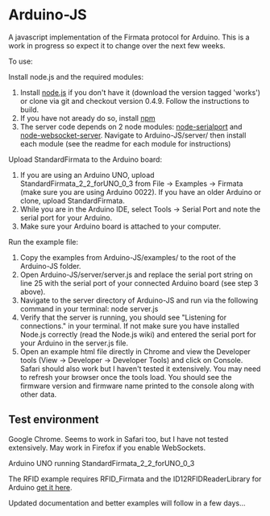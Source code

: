 Arduino-JS
===

A javascript implementation of the Firmata protocol for Arduino. This is a work in progress so expect it to change over the next few weeks.

To use:

Install node.js and the required modules:
1. Install [node.js](http://www.github.com/joyent/node) if you don't have it (download the version tagged 'works') or clone via git and checkout version 0.4.9. Follow the instructions to build.
2. If you have not aready do so, install [npm](http://npmjs.org/) 
3. The server code depends on 2 node modules: [node-serialport](github.com/voodootikigod/node-serialport) and [node-websocket-server](github.com/miksago/node-websocket-server). Navigate to Arduino-JS/server/ then install each module (see the readme for each module for instructions)

Upload StandardFirmata to the Arduino board:
1. If you are using an Arduino UNO, upload StandardFirmata_2_2_forUNO_0_3 from File -> Examples -> Firmata (make sure you are using Arduino 0022). If you have an older Arduino or clone, upload StandardFirmata.
2. While you are in the Arduino IDE, select Tools -> Serial Port and note the serial port for your Arduino.
3. Make sure your Arduino board is attached to your computer.

Run the example file:
1. Copy the examples from Arduino-JS/examples/ to the root of the Arduino-JS folder.
2. Open Arduino-JS/server/server.js and replace the serial port string on line 25 with the serial port of your connected Arduino board (see step 3 above).
3. Navigate to the server directory of Arduino-JS and run via the following command in your terminal: node server.js
4. Verify that the server is running, you should see "Listening for connections." in your terminal. If not make sure you have installed Node.js correctly (read the Node.js wiki) and entered the serial port for your Arduino in the server.js file.
5. Open an example html file directly in Chrome and view the Developer tools (View -> Developer -> Developer Tools) and click on Console. Safari should also work but I haven't tested it extensively. You may need to refresh your browser once the tools load. You should see the firmware version and firmware name printed to the console along with other data.

Test environment
---

Google Chrome. Seems to work in Safari too, but I have not tested extensively. May work in Firefox if you enable WebSockets.

Arduino UNO running StandardFirmata_2_2_forUNO_0_3

The RFID example requires RFID_Firmata and the ID12RFIDReaderLibrary for Arduino [get it here](https://github.com/soundanalogous/ID-12-RFID-Reader-Library).

Updated documentation and better examples will follow in a few days...



